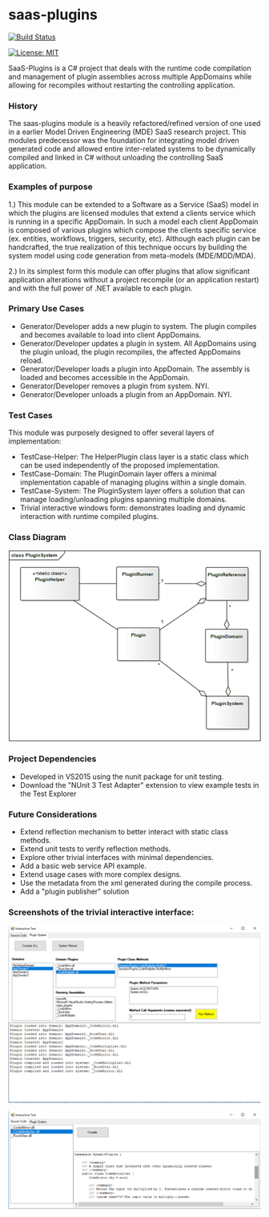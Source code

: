 # saas-plugins

[![Build Status](https://travis-ci.org/aaronu7/saas-plugins.svg?branch=master)](https://travis-ci.org/aaronu7/saas-plugins)

[![License: MIT](https://img.shields.io/badge/License-MIT-green.svg)](https://opensource.org/licenses/MIT)

SaaS-Plugins is a C# project that deals with the runtime code compilation and management of plugin assemblies across multiple AppDomains while allowing for recompiles without restarting the controlling application.

### History
The saas-plugins module is a heavily refactored/refined version of one used in a earlier Model Driven Engineering (MDE) SaaS research project. This modules predecessor was the foundation for integrating model driven generated code and allowed entire inter-related systems to be dynamically compiled and linked in C# without unloading the controlling SaaS application.

### Examples of purpose
1.) This module can be extended to a Software as a Service (SaaS) model in which the plugins are licensed modules that extend a clients service which is running in a specific AppDomain. In such a model each client AppDomain is composed of various plugins which compose the clients specific service (ex. entities, workflows, triggers, security, etc). Although each plugin can be handcrafted, the true realization of this technique occurs by building the system model using code generation from meta-models (MDE/MDD/MDA).

2.) In its simplest form this module can offer plugins that allow significant application alterations without a project recompile (or an application restart) and with the full power of .NET available to each plugin.



### Primary Use Cases
- Generator/Developer adds a new plugin to system. The plugin compiles and becomes available to load into client AppDomains.
- Generator/Developer updates a plugin in system.  All AppDomains using the plugin unload, the plugin recompiles, the affected AppDomains reload.
- Generator/Developer loads a plugin into AppDomain. The assembly is loaded and becomes accessible in the AppDomain.
- Generator/Developer removes a plugin from system. NYI.
- Generator/Developer unloads a plugin from an AppDomain. NYI.


### Test Cases
This module was purposely designed to offer several layers of implementation:
- TestCase-Helper: The HelperPlugin class layer is a static class which can be used independently of the proposed implementation.
- TestCase-Domain: The PluginDomain layer offers a minimal implementation capable of managing plugins within a single domain.
- TestCase-System: The PluginSystem layer offers a solution that can manage loading/unloading plugins spanning multiple domains.
- Trivial interactive windows form: demonstrates loading and dynamic interaction with runtime compiled plugins.

### Class Diagram
![Alt text](readme-resources/PluginSystem.png?raw=true "Title")

### Project Dependencies
- Developed in VS2015 using the nunit package for unit testing.
- Download the "NUnit 3 Test Adapter" extension to view example tests in the Test Explorer

### Future Considerations
- Extend reflection mechanism to better interact with static class methods.
- Extend unit tests to verify reflection methods.
- Explore other trivial interfaces with minimal dependencies.
- Add a basic web service API example.
- Extend usage cases with more complex designs.
- Use the metadata from the xml generated during the compile process.
- Add a "plugin publisher" solution


### Screenshots of the trivial interactive interface:

![Alt text](readme-resources/ScreenShot.png?raw=true "Title")

![Alt text](readme-resources/ScreenShot2.png?raw=true "Title")
